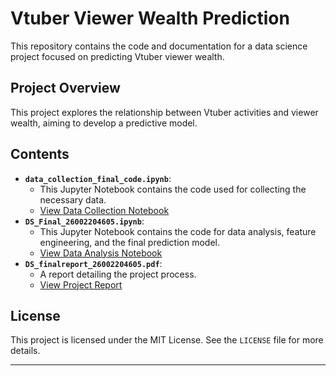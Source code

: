 # Vtuber Viewer Wealth Prediction

This repository contains the code and documentation for a data science project focused on predicting Vtuber viewer wealth.

## Project Overview

This project explores the relationship between Vtuber activities and viewer wealth, aiming to develop a predictive model.

## Contents

* **`data_collection_final_code.ipynb`**:
    * This Jupyter Notebook contains the code used for collecting the necessary data.
    * [View Data Collection Notebook](data_collection_final_code.ipynb)
* **`DS_Final_26002204605.ipynb`**:
    * This Jupyter Notebook contains the code for data analysis, feature engineering, and the final prediction model.
    * [View Data Analysis Notebook](DS_Final_26002204605.ipynb)
* **`DS_finalreport_26002204605.pdf`**:
    * A report detailing the project process.
    * [View Project Report](DS_finalreport_26002204605.pdf)

## License

This project is licensed under the MIT License. See the `LICENSE` file for more details.

---
